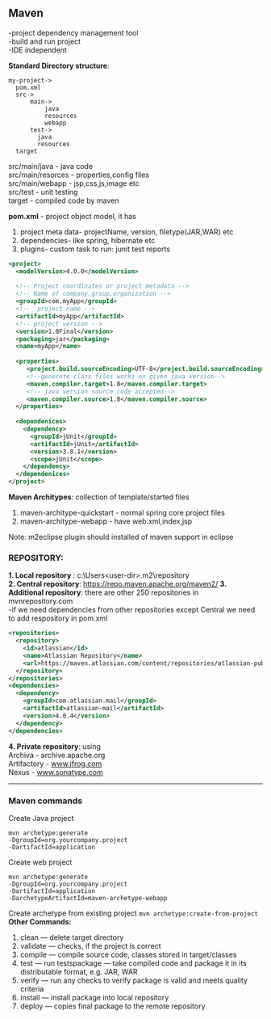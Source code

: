 ## Maven 

-project dependency management tool  
-build and run project  
-IDE independent  

**Standard Directory structure**:  
```
my-project->
  pom.xml  
  src->
      main->
          java
          resources
          webapp
      test->
        java
        resources  
  target      
```
src/main/java - java code   
src/main/resorces - properties,config files    
src/main/webapp - jsp,css,js,image etc    
src/test - unit testing   
target - compiled code by maven   

**pom.xml** - project object model, it has  
1. project meta data- projectName, version, filetype(JAR,WAR) etc
2. dependencies- like spring, hibernate etc 
3. plugins- custom task to run: junit test reports  
```xml
<project>
  <modelVersion>4.0.0</modelVersion>
  
  <!-- Project coordinates or project metadata -->
  <!-- Name of company,group,organization -->
  <groupId>com.myApp</groupId>
  <!--  project name -->
  <artifactId>myApp</artifactId>
  <!-- project version -->
  <version>1.0Final</version>
  <packaging>jar</packaging>
  <name>myApp</name>
  
  <properties>
     <project.build.sourceEncoding>UTF-8</project.build.sourceEncoding>
     <!--generate class files works on given java version-->        
     <maven.compiler.target>1.8</maven.compiler.target>
     <!-- java version source code accepted-->
     <maven.compiler.source>1.8</maven.compiler.source>
  </properties>
  
  <dependenices>
    <dependency>
      <groupId>jUnit</groupId>
      <artifactId>jUnit</artifactId>
      <version>3.8.1</version>
      <scope>jUnit</scope>
    </dependency>
  </dependenices>
</project>
```

**Maven Architypes**: collection of template/started files  
1. maven-architype-quickstart - normal spring core project files  
2. maven-architype-webapp     - have web.xml,index,jsp

Note: m2eclipse plugin should installed of maven support in eclipse 

### REPOSITORY:
**1. Local repository** : c:\Users\<user-dir>\.m2\repository  
**2. Central repository**: https://repo.maven.apache.org/maven2/
**3. Additional repository**: there are other 250 repositories in mvnrepository.com  
-if we need dependencies from other repositories except Central we need to add respository in pom.xml
```xml
<repositories>
  <repository>
    <id>atlassian</id> 
    <name>Atlassian Repository</name>
    <url>https://maven.atlassian.com/content/repositories/atlassian-public</url>
  </repository>
</repositories>
<dependencies>
  <dependency>
    <groupId>com.atlassian.mail</groupId>
    <artifactId>atlassian-mail</artifactId>
    <version>4.0.4</version>
  </dependency>
</dependencies>
```
**4. Private repository**: using  
Archiva - archive.apache.org  
Artifactory - www.jfrog.com  
Nexus - www.sonatype.com  

---

### Maven commands  
Create Java project  
```
mvn archetype:generate 
-DgroupId=org.yourcompany.project 
-DartifactId=application
```  
Create web project  
```
mvn archetype:generate 
-DgroupId=org.yourcompany.project 
-DartifactId=application 
-DarchetypeArtifactId=maven-archetype-webapp
```  
Create archetype from existing project ```mvn archetype:create-from-project```  
**Other Commands:**  
1. clean — delete target directory  
2. validate — checks, if the project is correct  
3. compile — compile source code, classes stored in target/classes  
4. test — run testspackage —  take compiled code and package it in its distributable format, e.g. JAR, WAR  
5. verify — run any checks to verify package is valid and meets quality criteria  
6. install —  install package into local repository  
7. deploy — copies final package to the remote repository
